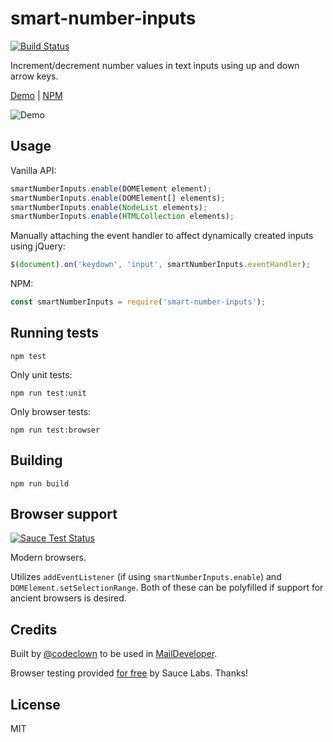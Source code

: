 # smart-number-inputs

[![Build Status](https://travis-ci.org/codeclown/smart-number-inputs.svg?branch=master)](https://travis-ci.org/codeclown/smart-number-inputs)

Increment/decrement number values in text inputs using up and down arrow keys.

[Demo](https://jsfiddle.net/sz61fnmd/2/) | [NPM](https://www.npmjs.com/package/smart-number-inputs)

![Demo](https://raw.github.com/codeclown/smart-number-inputs/master/demo.gif)


## Usage

Vanilla API:

```javascript
smartNumberInputs.enable(DOMElement element);
smartNumberInputs.enable(DOMElement[] elements);
smartNumberInputs.enable(NodeList elements);
smartNumberInputs.enable(HTMLCollection elements);
```

Manually attaching the event handler to affect dynamically created inputs using jQuery:

```javascript
$(document).on('keydown', 'input', smartNumberInputs.eventHandler);
```

NPM:

```javascript
const smartNumberInputs = require('smart-number-inputs');
```


## Running tests

```
npm test
```

Only unit tests:

```
npm run test:unit
```

Only browser tests:

```
npm run test:browser
```


## Building

```
npm run build
```


## Browser support

[![Sauce Test Status](https://saucelabs.com/browser-matrix/smart-number-inputs.svg)](https://saucelabs.com/u/smart-number-inputs)

Modern browsers.

Utilizes `addEventListener` (if using `smartNumberInputs.enable`) and `DOMElement.setSelectionRange`. Both of these can be polyfilled if support for ancient browsers is desired.


## Credits

Built by [@codeclown](https://twitter.com/codeclown) to be used in [MailDeveloper](https://maildeveloper.com?ref=smart-number-inputs).

Browser testing provided [for free](https://saucelabs.com/open-source) by Sauce Labs. Thanks!


## License

MIT
